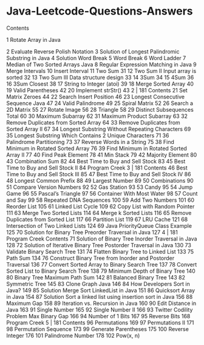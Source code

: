 # Java-Leetcode-Questions-Answers
Contents

1 Rotate Array in Java

2 Evaluate Reverse Polish Notation 
3 Solution of Longest Palindromic Substring in Java
4 Solution Word Break 
5 Word Break 
6 Word Ladder 
7 Median of Two Sorted Arrays Java 
8 Regular Expression Matching in Java 
9 Merge Intervals 
10 Insert Interval 
11 Two Sum 31
12 Two Sum II Input array is sorted 32
13 Two Sum III Data structure design 33
14 3Sum 34
15 4Sum 36
16 3Sum Closest 38
17 String to Integer (atoi) 39
18 Merge Sorted Array 40
19 Valid Parentheses 42
20 Implement strStr() 43
2 | 181
Contents
21 Set Matrix Zeroes 44
22 Search Insert Position 46
23 Longest Consecutive Sequence Java 47
24 Valid Palindrome 49
25 Spiral Matrix 52
26 Search a 2D Matrix 55
27 Rotate Image 56
28 Triangle 58
29 Distinct Subsequences Total 60
30 Maximum Subarray 62
31 Maximum Product Subarray 63
32 Remove Duplicates from Sorted Array 64
33 Remove Duplicates from Sorted Array II 67
34 Longest Substring Without Repeating Characters 69
35 Longest Substring Which Contains 2 Unique Characters 71
36 Palindrome Partitioning 73
37 Reverse Words in a String 75
38 Find Minimum in Rotated Sorted Array 76
39 Find Minimum in Rotated Sorted Array II 77
40 Find Peak Element 78
41 Min Stack 79
42 Majority Element 80
43 Combination Sum 82
44 Best Time to Buy and Sell Stock 83
45 Best Time to Buy and Sell Stock II 84
Program Creek 3 | 181
Contents
46 Best Time to Buy and Sell Stock III 85
47 Best Time to Buy and Sell Stock IV 86
48 Longest Common Prefix 88
49 Largest Number 89
50 Combinations 90
51 Compare Version Numbers 92
52 Gas Station 93
53 Candy 95
54 Jump Game 96
55 Pascal’s Triangle 97
56 Container With Most Water 98
57 Count and Say 99
58 Repeated DNA Sequences 100
59 Add Two Numbers 101
60 Reorder List 105
61 Linked List Cycle 109
62 Copy List with Random Pointer 111
63 Merge Two Sorted Lists 114
64 Merge k Sorted Lists 116
65 Remove Duplicates from Sorted List 117
66 Partition List 119
67 LRU Cache 121
68 Intersection of Two Linked Lists 124
69 Java PriorityQueue Class Example 125
70 Solution for Binary Tree Preorder Traversal in Java 127
4 | 181 Program Creek
Contents
71 Solution of Binary Tree Inorder Traversal in Java 128
72 Solution of Iterative Binary Tree Postorder Traversal in Java 130
73 Validate Binary Search Tree 131
74 Flatten Binary Tree to Linked List 133
75 Path Sum 134
76 Construct Binary Tree from Inorder and Postorder Traversal 136
77 Convert Sorted Array to Binary Search Tree 137
78 Convert Sorted List to Binary Search Tree 138
79 Minimum Depth of Binary Tree 140
80 Binary Tree Maximum Path Sum 142
81 Balanced Binary Tree 143
82 Symmetric Tree 145
83 Clone Graph Java 146
84 How Developers Sort in Java? 149
85 Solution Merge Sort LinkedList in Java 151
86 Quicksort Array in Java 154
87 Solution Sort a linked list using insertion sort in Java 156
88 Maximum Gap 158
89 Iteration vs. Recursion in Java 160
90 Edit Distance in Java 163
91 Single Number 165
92 Single Number II 166
93 Twitter Codility Problem Max Binary Gap 166
94 Number of 1 Bits 167
95 Reverse Bits 168
Program Creek 5 | 181
Contents
96 Permutations 169
97 Permutations II 171
98 Permutation Sequence 173
99 Generate Parentheses 175
100 Reverse Integer 176
101 Palindrome Number 178
102 Pow(x, n)
